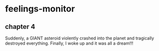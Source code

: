 # feelings-monitor

## chapter 4

Suddenly, a GIANT asteroid violently crashed into the planet and tragically destroyed everything. Finally, I woke up and it was all a dream!!!